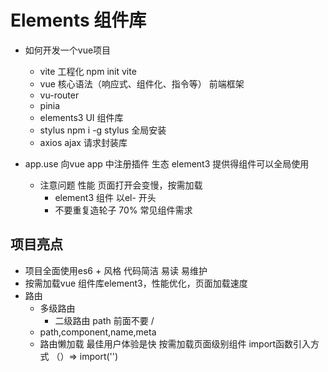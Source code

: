 # Elements 组件库

- 如何开发一个vue项目
  - vite 工程化 
    npm init vite
  - vue 核心语法（响应式、组件化、指令等）
    前端框架 
  - vu-router
  - pinia
  - elements3 UI 组件库
  - stylus npm i -g stylus 全局安装
  - axios ajax 请求封装库

- app.use
   向vue app 中注册插件 生态
   element3 提供得组件可以全局使用
   - 注意问题 性能
     页面打开会变慢，按需加载 
     - element3 组件 以el- 开头 
     - 不要重复造轮子 70% 常见组件需求

## 项目亮点
- 项目全面使用es6 + 风格
  代码简洁 易读 易维护 
- 按需加载vue 组件库element3，性能优化，页面加载速度 
- 路由
  - 多级路由
    - 二级路由 path 前面不要 /
  - path,component,name,meta
  - 路由懒加载
    最佳用户体验是快
    按需加载页面级别组件 import函数引入方式 （）=> import('') 